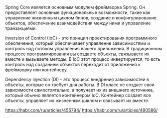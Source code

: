 Spring Core является основным модулем фреймворка Spring. Он предоставляет основные функциональные возможности, такие как управление жизненным циклом бинов, создание и конфигурирование объектов, обеспечение взаимодействия между ними и управление транзакциями.

Inversion of Control (IoC) - это принцип проектирования программного обеспечения, который обеспечивает управление зависимостями и контроль над потоком управления вашего приложения. В традиционном процессе программирования вы создаете объекты, связываете их вместе и вызываете методы. В IoC этот процесс инвертируется, то есть контроль над созданием объектов переходит от приложения к фреймворку или контейнеру.

Dependency Injection (DI) - это процесс внедрения зависимостей в объекты, которые он требует для работы. В DI класс не создает свои зависимости самостоятельно, а получает их из внешнего источника, который обычно является контейнером IoC. Контейнер создает все объекты, управляет их жизненным циклом и связывает их вместе.

https://habr.com/ru/articles/455794/
https://habr.com/ru/articles/490586/